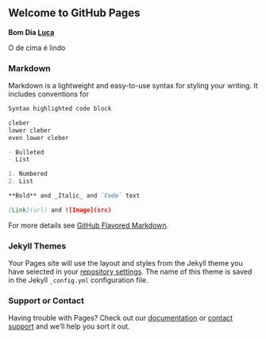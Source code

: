 ## Welcome to GitHub Pages

<b>Bom Dia [Luca](https://cdn.discordapp.com/attachments/338799905080475669/740369453270958170/unknown.png) </b>

O de cima é lindo

### Markdown

Markdown is a lightweight and easy-to-use syntax for styling your writing. It includes conventions for

```markdown
Syntax highlighted code block

cleber
lower cleber
even lower cleber

- Bulleted
- List

1. Numbered
2. List

**Bold** and _Italic_ and `Code` text

[Link](url) and ![Image](src)
```

For more details see [GitHub Flavored Markdown](https://guides.github.com/features/mastering-markdown/).

### Jekyll Themes

Your Pages site will use the layout and styles from the Jekyll theme you have selected in your [repository settings](https://github.com/ThiagoPierre/coursera-test/settings). The name of this theme is saved in the Jekyll `_config.yml` configuration file.

### Support or Contact

Having trouble with Pages? Check out our [documentation](https://docs.github.com/categories/github-pages-basics/) or [contact support](https://github.com/contact) and we’ll help you sort it out.
